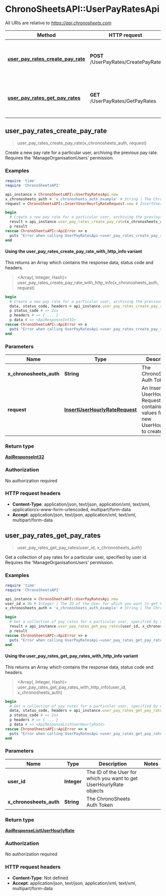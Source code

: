 # ChronoSheetsAPI::UserPayRatesApi

All URIs are relative to *https://api.chronosheets.com*

| Method | HTTP request | Description |
| ------ | ------------ | ----------- |
| [**user_pay_rates_create_pay_rate**](UserPayRatesApi.md#user_pay_rates_create_pay_rate) | **POST** /UserPayRates/CreatePayRate | Create a new pay rate for a particular user, archiving the previous pay rate.    Requires the &#39;ManageOrganisationUsers&#39; permission. |
| [**user_pay_rates_get_pay_rates**](UserPayRatesApi.md#user_pay_rates_get_pay_rates) | **GET** /UserPayRates/GetPayRates | Get a collection of pay rates for a particular user, specified by user id.    Requires the &#39;ManageOrganisationUsers&#39; permission. |


## user_pay_rates_create_pay_rate

> <ApiResponseInt32> user_pay_rates_create_pay_rate(x_chronosheets_auth, request)

Create a new pay rate for a particular user, archiving the previous pay rate.    Requires the 'ManageOrganisationUsers' permission.

### Examples

```ruby
require 'time'
require 'ChronoSheetsAPI'

api_instance = ChronoSheetsAPI::UserPayRatesApi.new
x_chronosheets_auth = 'x_chronosheets_auth_example' # String | The ChronoSheets Auth Token
request = ChronoSheetsAPI::InsertUserHourlyRateRequest.new # InsertUserHourlyRateRequest | An Insert UserHourlyRate Request object containing values for the new UserHourlyRate to create

begin
  # Create a new pay rate for a particular user, archiving the previous pay rate.    Requires the 'ManageOrganisationUsers' permission.
  result = api_instance.user_pay_rates_create_pay_rate(x_chronosheets_auth, request)
  p result
rescue ChronoSheetsAPI::ApiError => e
  puts "Error when calling UserPayRatesApi->user_pay_rates_create_pay_rate: #{e}"
end
```

#### Using the user_pay_rates_create_pay_rate_with_http_info variant

This returns an Array which contains the response data, status code and headers.

> <Array(<ApiResponseInt32>, Integer, Hash)> user_pay_rates_create_pay_rate_with_http_info(x_chronosheets_auth, request)

```ruby
begin
  # Create a new pay rate for a particular user, archiving the previous pay rate.    Requires the 'ManageOrganisationUsers' permission.
  data, status_code, headers = api_instance.user_pay_rates_create_pay_rate_with_http_info(x_chronosheets_auth, request)
  p status_code # => 2xx
  p headers # => { ... }
  p data # => <ApiResponseInt32>
rescue ChronoSheetsAPI::ApiError => e
  puts "Error when calling UserPayRatesApi->user_pay_rates_create_pay_rate_with_http_info: #{e}"
end
```

### Parameters

| Name | Type | Description | Notes |
| ---- | ---- | ----------- | ----- |
| **x_chronosheets_auth** | **String** | The ChronoSheets Auth Token |  |
| **request** | [**InsertUserHourlyRateRequest**](InsertUserHourlyRateRequest.md) | An Insert UserHourlyRate Request object containing values for the new UserHourlyRate to create |  |

### Return type

[**ApiResponseInt32**](ApiResponseInt32.md)

### Authorization

No authorization required

### HTTP request headers

- **Content-Type**: application/json, text/json, application/xml, text/xml, application/x-www-form-urlencoded, multipart/form-data
- **Accept**: application/json, text/json, application/xml, text/xml, multipart/form-data


## user_pay_rates_get_pay_rates

> <ApiResponseListUserHourlyRate> user_pay_rates_get_pay_rates(user_id, x_chronosheets_auth)

Get a collection of pay rates for a particular user, specified by user id.    Requires the 'ManageOrganisationUsers' permission.

### Examples

```ruby
require 'time'
require 'ChronoSheetsAPI'

api_instance = ChronoSheetsAPI::UserPayRatesApi.new
user_id = 56 # Integer | The ID of the User for which you want to get UserHourlyRate objects
x_chronosheets_auth = 'x_chronosheets_auth_example' # String | The ChronoSheets Auth Token

begin
  # Get a collection of pay rates for a particular user, specified by user id.    Requires the 'ManageOrganisationUsers' permission.
  result = api_instance.user_pay_rates_get_pay_rates(user_id, x_chronosheets_auth)
  p result
rescue ChronoSheetsAPI::ApiError => e
  puts "Error when calling UserPayRatesApi->user_pay_rates_get_pay_rates: #{e}"
end
```

#### Using the user_pay_rates_get_pay_rates_with_http_info variant

This returns an Array which contains the response data, status code and headers.

> <Array(<ApiResponseListUserHourlyRate>, Integer, Hash)> user_pay_rates_get_pay_rates_with_http_info(user_id, x_chronosheets_auth)

```ruby
begin
  # Get a collection of pay rates for a particular user, specified by user id.    Requires the 'ManageOrganisationUsers' permission.
  data, status_code, headers = api_instance.user_pay_rates_get_pay_rates_with_http_info(user_id, x_chronosheets_auth)
  p status_code # => 2xx
  p headers # => { ... }
  p data # => <ApiResponseListUserHourlyRate>
rescue ChronoSheetsAPI::ApiError => e
  puts "Error when calling UserPayRatesApi->user_pay_rates_get_pay_rates_with_http_info: #{e}"
end
```

### Parameters

| Name | Type | Description | Notes |
| ---- | ---- | ----------- | ----- |
| **user_id** | **Integer** | The ID of the User for which you want to get UserHourlyRate objects |  |
| **x_chronosheets_auth** | **String** | The ChronoSheets Auth Token |  |

### Return type

[**ApiResponseListUserHourlyRate**](ApiResponseListUserHourlyRate.md)

### Authorization

No authorization required

### HTTP request headers

- **Content-Type**: Not defined
- **Accept**: application/json, text/json, application/xml, text/xml, multipart/form-data

